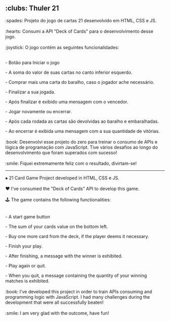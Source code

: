 <h2>:clubs: Thuler 21</h2>
:spades: Projeto do jogo de cartas 21 desenvolvido em HTML, CSS e JS.
<br>
<br>
:hearts: Consumi a API "Deck of Cards" para o desenvolvimento desse jogo.
<br>
<br>
:joystick: O jogo contém as seguintes funcionalidades:
<br>
<br>
<p>- Botão para Iniciar o jogo</p>
<p>- A soma do valor de suas cartas no canto inferior esquerdo.
<p>- Comprar mais uma carta do baralho, caso o jogador ache necessário.
<p>- Finalizar a sua jogada.
<p>- Após finalizar é exibido uma mensagem com o vencedor.
<p>- Jogar novamente ou encerrar.
<p>- Após cada rodada as cartas são devolvidas ao baralho e embaralhadas.
<p>- Ao encerrar é exibida uma mensagem com a sua quantidade de vitórias.
<br>
<br>
:book: Desenvolvi esse projeto do zero para treinar o consumo de APIs e lógica de programação com JavaScript. Tive vários desafios ao longo do desenvolvimento que foram superados com sucesso!
<br>
<br>
:smile: Fiquei extremamente feliz com o resultado, divirtam-se!
 
<hr>

:spades: 21 Card Game Project developed in HTML, CSS e JS.
<br>
<br>
:hearts: I've consumed the "Deck of Cards" API to develop this game.
<br>
<br>
:joystick: The game contains the following functionalities:
<br>
<br>
<p>- A start game button</p>
<p>- The sum of your cards value on the bottom left.
<p>- Buy one more card from the deck, if the player deems it necessary.
<p>- Finish your play.
<p>- After finishing, a message with the winner is exhibited.
<p>- Play again or quit.
<p>- When you quit, a message containing the quantity of your winning matches is exhibited.
<br>
<br>
:book: I've developed this project in order to train APIs consuming and programming logic with JavaScript. I had many challenges during the development that were all successfully beaten!
<br>
<br>
:smile: I am very glad with the outcome, have fun!
